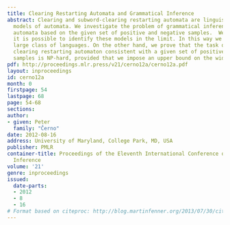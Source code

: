 ```yaml
---
title: Clearing Restarting Automata and Grammatical Inference
abstract: Clearing and subword-clearing restarting automata are linguistically motivated
  models of automata. We investigate the problem of grammatical inference for such
  automata based on the given set of positive and negative samples.  We show that
  it is possible to identify these models in the limit. In this way we can learn a
  large class of languages. On the other hand, we prove that the task of finding a
  clearing restarting automaton consistent with a given set of positive and negative
  samples is NP-hard, provided that we impose an upper bound on the width of its instructions.
pdf: http://proceedings.mlr.press/v21/cerno12a/cerno12a.pdf
layout: inproceedings
id: cerno12a
month: 0
firstpage: 54
lastpage: 68
page: 54-68
sections: 
author:
- given: Peter
  family: "Černo"
date: 2012-08-16
address: University of Maryland, College Park, MD, USA
publisher: PMLR
container-title: Proceedings of the Eleventh International Conference on Grammatical
  Inference
volume: '21'
genre: inproceedings
issued:
  date-parts:
  - 2012
  - 8
  - 16
# Format based on citeproc: http://blog.martinfenner.org/2013/07/30/citeproc-yaml-for-bibliographies/
---
```

